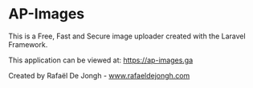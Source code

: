 # AP-Images
This is a Free, Fast and Secure image uploader created with the Laravel Framework.

This application can be viewed at: https://ap-images.ga

Created by Rafaël De Jongh - www.rafaeldejongh.com 
